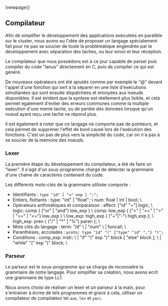 \newpage{}

## Compilateur

Afin de simplifier le développement des applications exécutées en parallèle sur
le cluster, nous avons eu l'idée de proposer un langage spécialement fait pour
ne pas se soucier de toute la problématique engendrée par le développement avec
séparation des taches, ou leur envoi et leur réception.

Le compilateur que nous possédons est à ce jour capable de parser puis compiler
du code "lanus" directement en C, puis de compiler ce qui est généré.

De nouveaux opérateurs ont été ajoutés comme par exemple le "@" devant l'appel
d'une fonction qui sert à la séparer en une liste d'exécutions simultanées qui
sont ensuite dispatchées et envoyées aux noeuds disponibles. Il est évident que
la syntaxe est réellement plus lisible, et cela permet egalement d'éviter des
erreurs communes comme la multiple exécution d'une meme tache, ou de perdre des
données lorsque qu'un noeud ayant reçu une tache ne répond plus.

Il est également à noter que ce langage ne comporte pas de pointeurs, et cela
permet de supprimer l'effet de bord causé lors de l'exécution des fonctions.
C'est un pas de plus vers la simplicité du code, car on n'a pas à se soucier de
la mémoire des noeuds.

### Lexer

La première étape du développement du compilateur, a été de faire un "lexer".
Il s'agit d'un sous-programme chargé de détecter la grammaire d'une chaine de
caractères contenant du code.

Les différents mots-clés de la grammaire utilisée comporte :

- Identifiants : `type "id" [ "=" exp ] ";";`
- Entiers, flottants :
    type: "int" | "float"; \\
    num: float | int | bool; \\
- Opérateurs arithmétiques et comparaison :
    affect: ["id" "="] logic; \\
    logic: comp { ("or" | "and") low_exp } \\
    comp: low_exp { ("<" | "==" | ">" | ">=" | "<=") low_exp } \\
    low_exp: high_exp { ("+"|"-") high_exp }; \\
    high_exp: pren { ("/" | "*" | "%") paren }; \\
- Mots clés du langage :
    term: "id" \\
        | "num" \\
        | funcall; \\
- Paranthèses, accolades : `proto: type "id" "(" {"type" "id" ","} ")";`
- Conditions :
    comp_exp: instr; \\
        | "if" "(" exp ")" block [ "else" block ]; \\
        | "while" "(" exp ")" block; \\

### Parseur

Le parseur est le sous-programme qui se charge de reconnaitre la grammaire de
notre langage. Pour simplifier sa création, nous avons ecrit une grammaire de
type LL1.

Nous avons choisi de réaliser un lexer et un parseur à la main, pour
s'entrainer à écrire de tels programmes et grace à cela, utiliser un
compilateur de compilateur tel `aue`, `lex` et `yacc`.
